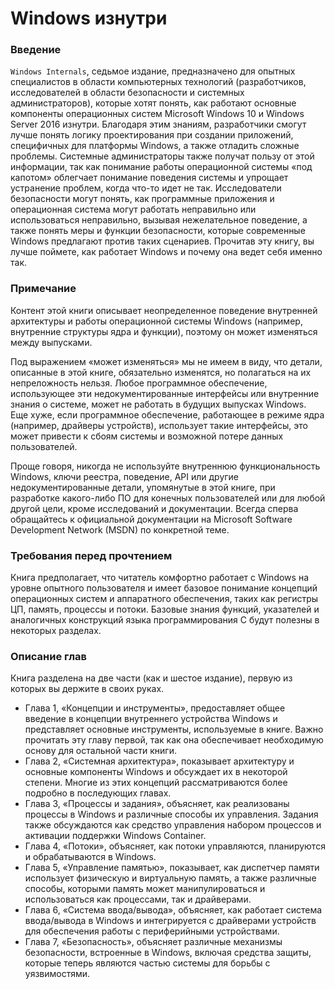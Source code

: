 # Windows изнутри

### Введение

`Windows Internals`, седьмое издание, предназначено для опытных специалистов в области компьютерных технологий (разработчиков, исследователей в области безопасности и системных администраторов), которые хотят понять, как работают основные компоненты операционных систем Microsoft Windows 10 и Windows Server 2016 изнутри. Благодаря этим знаниям, разработчики смогут лучше понять логику проектирования при создании приложений, специфичных для платформы Windows, а также отладить сложные проблемы. Системные администраторы также получат пользу от этой информации, так как понимание работы операционной системы «под капотом» облегчает понимание поведения системы и упрощает устранение проблем, когда что-то идет не так. Исследователи безопасности могут понять, как программные приложения и операционная система могут работать неправильно или использоваться неправильно, вызывая нежелательное поведение, а также понять меры и функции безопасности, которые современные Windows предлагают против таких сценариев. Прочитав эту книгу, вы лучше поймете, как работает Windows и почему она ведет себя именно так.

### Примечание

Контент этой книги описывает неопределенное поведение внутренней архитектуры и работы операционной системы Windows (например, внутренние структуры ядра и функции), поэтому он может изменяться между выпусками.

Под выражением «может изменяться» мы не имеем в виду, что детали, описанные в этой книге, обязательно изменятся, но полагаться на их непреложность нельзя. Любое программное обеспечение, использующее эти недокументированные интерфейсы или внутренние знания о системе, может не работать в будущих выпусках Windows. Еще хуже, если программное обеспечение, работающее в режиме ядра (например, драйверы устройств), использует такие интерфейсы, это может привести к сбоям системы и возможной потере данных пользователей.

Проще говоря, никогда не используйте внутреннюю функциональность Windows, ключи реестра, поведение, API или другие недокументированные детали, упомянутые в этой книге, при разработке какого-либо ПО для конечных пользователей или для любой другой цели, кроме исследований и документации. Всегда сперва обращайтесь к официальной документации на Microsoft Software Development Network (MSDN) по конкретной теме.

### Требования перед прочтением

Книга предполагает, что читатель комфортно работает с Windows на уровне опытного пользователя и имеет базовое понимание концепций операционных систем и аппаратного обеспечения, таких как регистры ЦП, память, процессы и потоки. Базовые знания функций, указателей и аналогичных конструкций языка программирования C будут полезны в некоторых разделах.

### Описание глав

Книга разделена на две части (как и шестое издание), первую из которых вы держите в своих руках.

* Глава 1, «Концепции и инструменты», предоставляет общее введение в концепции внутреннего устройства Windows и представляет основные инструменты, используемые в книге. Важно прочитать эту главу первой, так как она обеспечивает необходимую основу для остальной части книги.
* Глава 2, «Системная архитектура», показывает архитектуру и основные компоненты Windows и обсуждает их в некоторой степени. Многие из этих концепций рассматриваются более подробно в последующих главах.
* Глава 3, «Процессы и задания», объясняет, как реализованы процессы в Windows и различные способы их управления. Задания также обсуждаются как средство управления набором процессов и активации поддержки Windows Container.
* Глава 4, «Потоки», объясняет, как потоки управляются, планируются и обрабатываются в Windows.
* Глава 5, «Управление памятью», показывает, как диспетчер памяти использует физическую и виртуальную память, а также различные способы, которыми память может манипулироваться и использоваться как процессами, так и драйверами.
* Глава 6, «Система ввода/вывода», объясняет, как работает система ввода/вывода в Windows и интегрируется с драйверами устройств для обеспечения работы с периферийными устройствами.
* Глава 7, «Безопасность», объясняет различные механизмы безопасности, встроенные в Windows, включая средства защиты, которые теперь являются частью системы для борьбы с уязвимостями.

